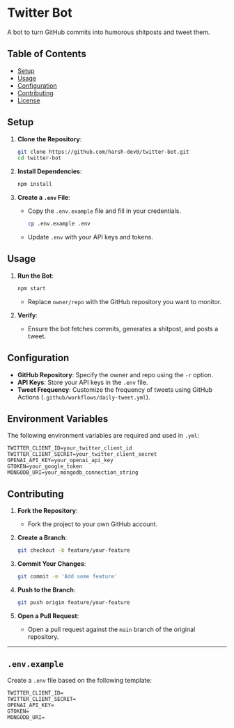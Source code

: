 # Twitter Bot

A bot to turn GitHub commits into humorous shitposts and tweet them.

## Table of Contents

- [Setup](#setup)
- [Usage](#usage)
- [Configuration](#configuration)
- [Contributing](#contributing)
- [License](#license)

## Setup

1. **Clone the Repository**:

   ```bash
   git clone https://github.com/harsh-dev0/twitter-bot.git
   cd twitter-bot
   ```

2. **Install Dependencies**:

   ```bash
   npm install
   ```

3. **Create a `.env` File**:
   - Copy the `.env.example` file and fill in your credentials.
     ```bash
     cp .env.example .env
     ```
   - Update `.env` with your API keys and tokens.

## Usage

1. **Run the Bot**:

   ```bash
   npm start
   ```

   - Replace `owner/repo` with the GitHub repository you want to monitor.

2. **Verify**:
   - Ensure the bot fetches commits, generates a shitpost, and posts a tweet.

## Configuration

- **GitHub Repository**: Specify the owner and repo using the `-r` option.
- **API Keys**: Store your API keys in the `.env` file.
- **Tweet Frequency**: Customize the frequency of tweets using GitHub Actions (`.github/workflows/daily-tweet.yml`).

## Environment Variables

The following environment variables are required and used in `.yml`:

```env
TWITTER_CLIENT_ID=your_twitter_client_id
TWITTER_CLIENT_SECRET=your_twitter_client_secret
OPENAI_API_KEY=your_openai_api_key
GTOKEN=your_google_token
MONGODB_URI=your_mongodb_connection_string
```

## Contributing

1. **Fork the Repository**:

   - Fork the project to your own GitHub account.

2. **Create a Branch**:

   ```bash
   git checkout -b feature/your-feature
   ```

3. **Commit Your Changes**:

   ```bash
   git commit -m 'Add some feature'
   ```

4. **Push to the Branch**:

   ```bash
   git push origin feature/your-feature
   ```

5. **Open a Pull Request**:
   - Open a pull request against the `main` branch of the original repository.

---

## `.env.example`

Create a `.env` file based on the following template:

```env
TWITTER_CLIENT_ID=
TWITTER_CLIENT_SECRET=
OPENAI_API_KEY=
GTOKEN=
MONGODB_URI=
```
